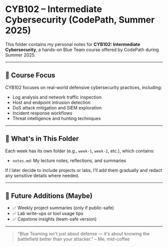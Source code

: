 # CYB102 – Intermediate Cybersecurity (CodePath, Summer 2025)

This folder contains my personal notes for **CYB102: Intermediate Cybersecurity**, a hands-on Blue Team course offered by CodePath during Summer 2025.

---

## 🧠 Course Focus

CYB102 focuses on real-world defensive cybersecurity practices, including:

- Log analysis and network traffic inspection
- Host and endpoint intrusion detection
- DoS attack mitigation and SIEM exploration
- Incident response workflows
- Threat intelligence and hunting techniques

---

## 📁 What's in This Folder

Each week has its own folder (e.g., `week-1`, `week-2`, etc.), which contains:

- `notes.md`: My lecture notes, reflections, and summaries

If I later decide to include projects or labs, I’ll add them gradually and redact any sensitive details where needed.

---

## 🧭 Future Additions (Maybe)

- ✅ Weekly project summaries (only if public-safe)
- ✅ Lab write-ups or tool usage tips
- ✅ Capstone insights (team-safe version)

---

> “Blue Teaming isn't just about defense — it's about knowing the battlefield better than your attacker.”
> – Me, mid-coffee
